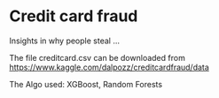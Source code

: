 # Credit card fraud

Insights in why people steal ...

The file creditcard.csv can be downloaded from https://www.kaggle.com/dalpozz/creditcardfraud/data

The Algo used: XGBoost, Random Forests
